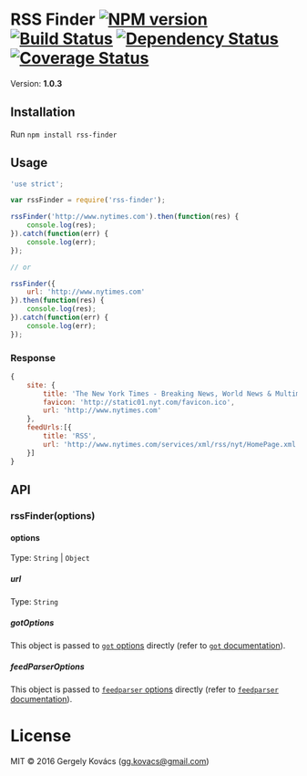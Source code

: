 # RSS Finder [![NPM version][npm-image]][npm-url] [![Build Status][travis-image]][travis-url] [![Dependency Status][daviddm-image]][daviddm-url] [![Coverage Status][coverage-image]][coverage-url]
Version: **1.0.3**

## Installation

Run `npm install rss-finder`

## Usage

```js
'use strict';

var rssFinder = require('rss-finder');

rssFinder('http://www.nytimes.com').then(function(res) {
    console.log(res);
}).catch(function(err) {
    console.log(err);
});

// or

rssFinder({
    url: 'http://www.nytimes.com'
}).then(function(res) {
    console.log(res);
}).catch(function(err) {
    console.log(err);
});
```

### Response
```js
{
    site: { 
        title: 'The New York Times - Breaking News, World News & Multimedia',
        favicon: 'http://static01.nyt.com/favicon.ico',
        url: 'http://www.nytimes.com'
    },
    feedUrls:[{
        title: 'RSS',
        url: 'http://www.nytimes.com/services/xml/rss/nyt/HomePage.xml'
    }]
}
```

## API

### rssFinder(options)

#### options
Type: `String` | `Object`

##### url
Type: `String`

##### gotOptions

This object is passed to [`got` options](https://github.com/sindresorhus/got#api) directly (refer to [`got` documentation](https://github.com/sindresorhus/got)).

##### feedParserOptions

This object is passed to [`feedparser` options](https://github.com/danmactough/node-feedparser#options) directly (refer to [`feedparser` documentation](https://github.com/danmactough/node-feedparser)).


# License
MIT © 2016 Gergely Kovács (gg.kovacs@gmail.com)

[npm-image]: https://badge.fury.io/js/rss-finder.svg
[npm-url]: https://npmjs.org/package/rss-finder
[travis-image]: https://travis-ci.org/ggkovacs/rss-finder.svg?branch=master
[travis-url]: https://travis-ci.org/ggkovacs/rss-finder
[daviddm-image]: https://david-dm.org/ggkovacs/rss-finder.svg?theme=shields.io
[daviddm-url]: https://david-dm.org/ggkovacs/rss-finder
[coverage-image]: https://coveralls.io/repos/ggkovacs/rss-finder/badge.svg?service=github&branch=master
[coverage-url]: https://coveralls.io/github/ggkovacs/rss-finder?branch=master
